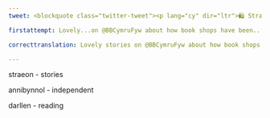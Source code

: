 ```yaml
---
tweet: <blockquote class="twitter-tweet"><p lang="cy" dir="ltr">🛍 Straeon hyfryd ar <a href="https://twitter.com/BBCCymruFyw?ref_src=twsrc%5Etfw">@BBCCymruFyw</a> am sut mae siopau llyfrau wedi bod yn codi calon yn ystod y cyfnod clo 💖<a href="https://twitter.com/hashtag/WythnosSiopauLlyfrauAnnibynnol?src=hash&amp;ref_src=twsrc%5Etfw">#WythnosSiopauLlyfrauAnnibynnol</a><a href="https://twitter.com/hashtag/CefnogiSiopauLlyfrau?src=hash&amp;ref_src=twsrc%5Etfw">#CefnogiSiopauLlyfrau</a> <a href="https://twitter.com/hashtag/CaruDarllen?src=hash&amp;ref_src=twsrc%5Etfw">#CaruDarllen</a> <br> <a href="https://t.co/qMWdRyXeQN">https://t.co/qMWdRyXeQN</a></p>&mdash; Cyngor Llyfrau Cymru (@LlyfrauCymru) <a href="https://twitter.com/LlyfrauCymru/status/1275162537793912832?ref_src=twsrc%5Etfw">June 22, 2020</a></blockquote> <script async src="https://platform.twitter.com/widgets.js" charset="utf-8"></script>

firstattempt: Lovely...on @BBCymruFyw about how book shops have been...during the lockdown. '#..BookshopWeek' '#SupportBookShops' '#LoveReading'

correcttranslation: Lovely stories on @BBCymruFyw about how book shops have been cheering us up during the lockdown. '#IndependentBookshopWeek' '#SupportBookShops' '#LoveReading'

---
```


straeon - stories

annibynnol - independent

darllen - reading










